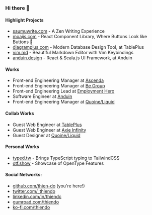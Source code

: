 ### Hi there 👋

#### Highlight Projects

- [saumuwrite.com](https://samuwrite.com) - A Zen Writing Experience
- [moaijs.com](https://moaijs.com) - React Component Library, Where Buttons Look like Buttons 🗿
- [diagramplus.com](https://diagramplus.com) - Modern Database Design Tool, at TablePlus
- [vim.md](https://vim.md) - Beautiful Markdown Editor with Vim Keybindings
- [anduin.design](https://anduin.design) - React & Scala.js UI Framework, at Anduin

#### Works

- Front-end Engineering Manager at [Ascenda](https://www.ascendaloyalty.com/)
- Front-end Engineering Manager at [Be Group](https://be.com.vn/)
- Front-end Engineering Lead at [Employment Hero](https://employmenthero.com/)
- Software Engineer at [Anduin](https://www.anduintransact.com)
- Front-end Engineering Manager at [Quoine/Liquid](https://www.liquid.com/)

#### Collab Works

- Guest Web Engineer at [TablePlus](https://tableplus.com)
- Guest Web Engineer at [Axie Infinity](https://axieinfinity.com/)
- Guest Designer at [Quoine/Liquid](https://www.liquid.com/)

#### Personal Works

- [typed.tw](https://typed.tw) - Brings TypeScript typing to TailwindCSS
- [otf.show](https://otf.show) - Showcase of OpenType Features

#### Social Networks:

- [github.com/thien-do](https://github.com/thien-do) (you're here!)
- [twitter.com/_thiendo](https://twitter.com/_thiendo)
- [linkedin.com/in/thiendc](https://www.linkedin.com/in/thiendc/)
- [gumroad.com/thiendo](https://gumroad.com/thiendo)
- [ko-fi.com/thiendo](https://ko-fi.com/thiendo)
